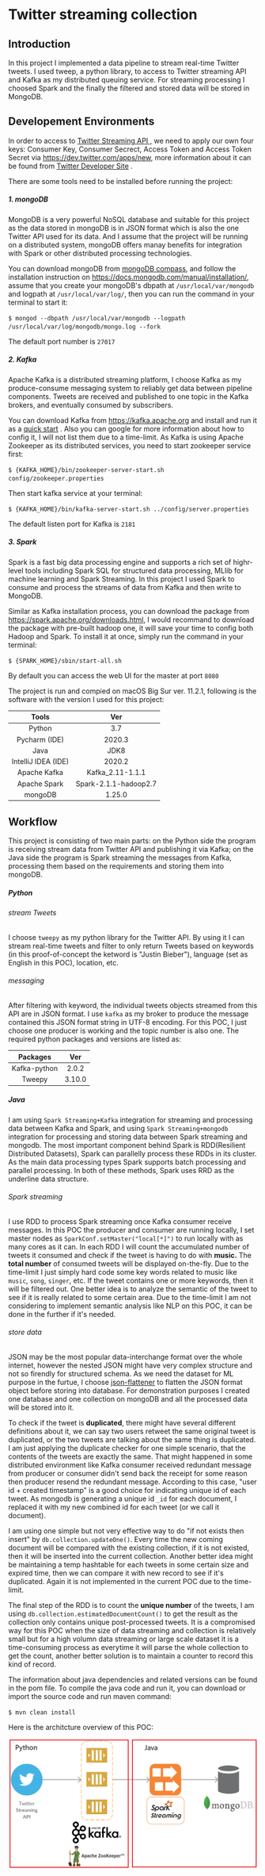 # Twitter streaming collection



## Introduction

In this project I implemented a data pipeline to stream real-time Twitter tweets. I used tweep, a python library, to access to Twitter streaming API and Kafka as my distributed queuing service. For streaming processing I choosed Spark and the finally the filtered and stored data will be stored in MongoDB.



## Developement Environments

In order to access to [Twitter Streaming API ,](https://developer.twitter.com/en/docs/tutorials/consuming-streaming-data) we  need to apply our own four keys: Consumer Key, Consumer Secrect, Access Token and Access Token Secret via https://dev.twitter.com/apps/new, more information about it can be found from [Twitter Developer Site](https://developer.twitter.com/en/docs/authentication/oauth-1-0a/obtaining-user-access-tokens) .

There are some tools need to be installed before running the project:

##### 1. mongoDB

MongoDB is a very powerful NoSQL database and suitable for this project as the data stored in mongoDB is in JSON format which is also the one Twitter API used for its data. And I assume that the project will be running on a distributed system, mongoDB offers manay benefits for integration with Spark or other distributed processing technologies.  

You can download mongoDB from [mongoDB compass](https://www.mongodb.com/try/download/compass), and follow the installation instruction on https://docs.mongodb.com/manual/installation/, assume that you create your mongoDB's dbpath at `/usr/local/var/mongodb` and logpath at `/usr/local/var/log/`, then you can run the command in your terminal to start it:

`$ mongod --dbpath /usr/local/var/mongodb --logpath /usr/local/var/log/mongodb/mongo.log --fork`

The default port number is `27017`

##### 2. Kafka

Apache Kafka is a distributed streaming platform, I choose Kafka as my produce-consume messaging system to reliably get data between pipeline components. Tweets are received and published to one topic in the Kafka brokers, and eventually consumed by subscribers.

You can download Kafka from https://kafka.apache.org and install and run it as a [quick start](https://kafka.apache.org/07/documentation.html) . Also you can google for more information about how to config it, I will not list them due to a time-limit. As Kafka is using Apache Zookeeper as its distributed services, you need to start zookeeper service first:

`$ {KAFKA_HOME}/bin/zookeeper-server-start.sh config/zookeeper.properties`

Then start kafka service at your terminal:

`$ {KAFKA_HOME}/bin/kafka-server-start.sh ../config/server.properties`

The default listen port for Kafka is `2181` 

##### 3. Spark

Spark is a fast big data processing engine and supports a rich set of highr-level tools including Spark SQL for structured data processing, MLlib for machine learning and Spark Streaming. In this project I used Spark to consume and process the streams of data from Kafka and then write to MongoDB.

Similar as Kafka installation process, you can download the package from https://spark.apache.org/downloads.html, I would recommand to download the package with pre-built hadoop one, it will save your time to config both Hadoop and Spark. To install it at once, simply run the command in your terminal:

`$ {SPARK_HOME}/sbin/start-all.sh`

By default you can access the web UI for the master at port `8080`

The project is run and compied on macOS Big Sur ver. 11.2.1, following is the software with the version I used for this project: 

|        Tools        |          Ver          |
| :-----------------: | :-------------------: |
|       Python        |          3.7          |
|    Pycharm (IDE)    |        2020.3         |
|        Java         |         JDK8          |
| IntelliJ IDEA (IDE) |        2020.2         |
|    Apache Kafka     |   Kafka_2.11-1.1.1    |
|    Apache Spark     | Spark-2.1.1-hadoop2.7 |
|       mongoDB       |        1.25.0         |



## Workflow

This project is consisting of two main parts: on the Python side the program is receiving stream data from Twitter API and publishing it via Kafka; on the  Java side the program is Spark streaming the messages from Kafka, processing them based on the requirements and storing them into mongoDB.

##### Python

###### stream Tweets

I choose `tweepy` as my python library for the Twitter API. By using it I can stream real-time tweets and filter to only return Tweets based on keywords (in this proof-of-concept the ketword is "Justin Bieber"), language (set as English in this POC), location, etc. 

###### messaging

After filtering with keyword, the individual tweets objects streamed from this API are in JSON format.  I use `kafka` as my broker to produce the message contained this JSON format string in UTF-8 encoding. For this POC, I just choose one producer is working and the topic number is also one. The required python packages and versions are listed as:

|   Packages   |  Ver   |
| :----------: | :----: |
| Kafka-python | 2.0.2  |
|    Tweepy    | 3.10.0 |



##### Java

I am using `Spark Streaming+Kafka` integration for streaming and processing data between Kafka and Spark, and using `Spark Streaming+mongodb` integration for processing and storing data between Spark streaming and mongodb. The most important component behind Spark is RDD(Resilient Distributed Datasets), Spark can parallelly process these RDDs in its cluster. As the main data processing types Spark supports batch processing and parallel processing. In both of these methods, Spark uses RRD as the underline data structure. 

###### Spark streaming

I use RDD to process Spark streaming once Kafka consumer receive messages. In this POC the producer and consumer are running locally, I set master nodes as `SparkConf.setMaster("local[*]")` to run locally with as many cores as it can. In each RDD I will count the accumulated number of tweets it consumed and check if the tweet is having to do with **music.** The **total number** of consumed tweets will be displayed on-the-fly. Due to the time-limit I just simply hard code some key words related to music like `music`, `song`, `singer`, etc. If the tweet contains one or more keywords, then it will be filtered out. One better idea is to analyze the semantic of the tweet to see if it is really related to some certain area. Due to the time-limit I am not considering to implement semantic analysis like NLP on this POC, it can be done in the further if it's needed. 

###### store data

JSON may be the most popular data-interchange format over the whole internet, however the nested JSON might have very complex structure and not so firendly for structured schema. As we need the dataset for ML purpose in the furtue, I choose [json-flattener](https://github.com/wnameless/json-flattener) to flatten the JSON format object before storing into database. For demonstration purposes I created one database and one collection on mongoDB and all the processed data will be stored into it. 

To check if the tweet is **duplicated**, there might have several different definitions about it, we can say two users retweet the same original tweet is duplicated, or the two tweets are talking about the same thing is duplicated. I am just applying the duplicate checker for one simple scenario, that the contents of the tweets are exactly the same. That might happened in some distributed environment like Kafka consumer received redundant message from producer or consumer didn't send back the receipt for some reason then producer resend the redundant message. According to this case, "user id + created timestamp" is a good choice for indicating unique id of each tweet. As mongodb is generating a unique id `_id` for each document, I replaced it with my new combined id for each tweet (or we call it document).

I am using one simple but not very effective way to do "if  not exists then insert" by `db.collection.updateOne()`. Every time the new coming document will be compared with the existing collection, if it is not existed, then it will be inserted into the current collection. Another better idea might be maintaining a temp hashtable for each tweets in some certain size and expired time, then we can compare it with new record to see if it's duplicated. Again it is not implemented in the current POC due to the time-limit.

The final step of the RDD is to count the **unique number** of the tweets, I am using `db.collection.estimatedDocumentCount()` to get the result as the collection only contains unique post-processed tweets. It is a compromised way for this POC when the size of data streaming and collection is relatively small but for a high volumn data streaming or large scale dataset it is a time-consuming process as everytime it will parse the whole collection to get the count, another better solution is to maintain a counter to record this kind of record. 

The information about java dependencies and related versions can be found in the pom file. To compile the java code and run it, you can download or import the source code and run maven command:

`$ mvn clean install`

Here is the architcture overview of this POC:

![](workflow.png)
